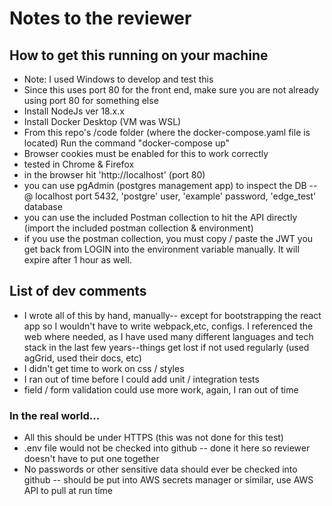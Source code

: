 # Notes to the reviewer

## How to get this running on your machine
- Note: I used Windows to develop and test this
- Since this uses port 80 for the front end, make sure you are not already using port 80 for something else
- Install NodeJs ver 18.x.x
- Install Docker Desktop (VM was WSL)
- From this repo's /code folder (where the docker-compose.yaml file is located)
    Run the command "docker-compose up"
- Browser cookies must be enabled for this to work correctly
- tested in Chrome & Firefox
- in the browser hit 'http://localhost' (port 80)
- you can use pgAdmin (postgres management app) to inspect the DB -- @ localhost port 5432, 'postgre' user, 'example' password,  'edge_test' database
- you can use the included Postman collection to hit the API directly (import the included postman collection & environment)
- if you use the postman collection, you must copy / paste the JWT you get back from LOGIN into the environment variable manually. It will expire after 1 hour as well.
## List of dev comments
- I wrote all of this by hand, manually-- except for bootstrapping the react app so I wouldn't have to write webpack,etc, configs. I referenced the web where needed, as I have used many different languages and tech stack in the last few years--things get lost if not used regularly (used agGrid, used their docs, etc)
- I didn't get time to work on css / styles
- I ran out of time before I could add unit / integration tests
- field / form validation could use more work, again, I ran out of time

### In the real world...
- All this should be under HTTPS (this was not done for this test)
- .env file would not be checked into github -- done it here so reviewer doesn't have to put one together
- No passwords or other sensitive data should ever be checked into github -- should be put into AWS secrets manager or similar, use AWS API to pull at run time
